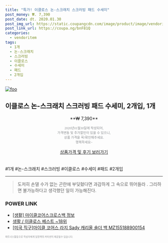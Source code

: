 ```yaml
--- 
title: "특가! 이클로스 논-스크래치 스크러빙 패드 수세미" 
post_money: ₩. 7,390 
post_date: dt. 2020.01.30 
post_img_url: https://static.coupangcdn.com/image/product/image/vendoritem/2016/07/14/3035410065/8932fb83-02bf-44b8-b3a0-1ad4cd4cffd4.jpg 
post_link_url: https://coupa.ng/bnF81Q 
categories: 
  - vendoritem 
tags: 
  - 1개 
  - 논-스크래치 
  - 스크러빙 
  - 이클로스 
  - 수세미 
  - 패드 
  - 2개입 
--- 
```

[![foo](https://static.coupangcdn.com/image/product/image/vendoritem/2016/07/14/3035410065/8932fb83-02bf-44b8-b3a0-1ad4cd4cffd4.jpg)](https://coupa.ng/bnF81Q) 

## 이클로스 논-스크래치 스크러빙 패드 수세미, 2개입, 1개 
<p style="text-align: center;">**₩ 7,390**</p> 
<p style="text-align: center;"><span style="color: #898c8f; font-family: Georgia,Times,serif; font-size: 0.75em;">2020년01월30일에 작성되어, <br>가격변동 및 추가할인이 있을 수 있으니,<br> 상품 가격을 꼭!확인해주세요.<br>행복하세요~</span> 
</p>	 
<div markdown="0" style="text-align: center;"><a href="https://coupa.ng/bnF81Q" class="btn btn--success">상품가격 및 후기 보러가기</a></div> 
<br><br> 
  #1개 #논-스크래치 #스크러빙 #이클로스 #수세미 #패드 #2개입 
<hr> 

> 도저히 손댈 수가 없는 곤란에 부딪혔다면 과감하게 그 속으로 뛰어들라 . 그리하면 불가능하다고 생각했던 일이 가능해진다. 


### POWER LINK

* <a href="https://blog.naver.com/sakai111/221768456787" target="_blank"> [생활] 마이클코어스크로스백 정보 </a>
* <a href="https://blog.naver.com/santokki14/221789568370" target="_blank">생활 / 이클로스 베스트 ~18위</a>
* <a href="https://blog.naver.com/santokki14/221781887563" target="_blank">[미국 직구]마이클 코어스 라지 Sady 캐리올 숄더 백 MZ155188900154</a>

<span style="color: #898c8f; font-family: Georgia,Times,serif; font-size: 0.55em;">파트너스활동으로 작성자에게 일정액의 커미션이 제공될수 있습니다.</span> 
